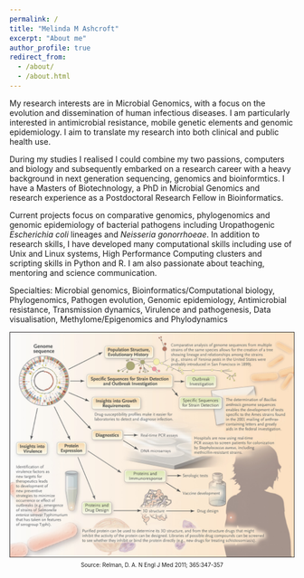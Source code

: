 ```yaml
---
permalink: /
title: "Melinda M Ashcroft"
excerpt: "About me"
author_profile: true
redirect_from: 
  - /about/
  - /about.html
---
```



My research interests are in Microbial Genomics, with a focus on the evolution and dissemination of human infectious diseases. I am particularly interested in antimicrobial resistance, mobile genetic elements and genomic epidemiology. I aim to translate my research into both clinical and public health use.

During my studies I realised I could combine my two passions, computers and biology and subsequently embarked on a research career with a heavy background in next generation sequencing, genomics and bioinformtics. I have a Masters of Biotechnology, a PhD in Microbial Genomics and research experience as a Postdoctoral Research Fellow in Bioinformatics. 

Current projects focus on comparative genomics, phylogenomics and genomic epidemiology of bacterial pathogens including Uropathogenic _Escherichia coli_ lineages and _Neisseria gonorrhoeae_. In addition to research skills, I have developed many computational skills including use of Unix and Linux systems, High Performance Computing clusters and scripting skills in Python and R. I am also passionate about teaching, mentoring and science communication.

Specialties: Microbial genomics, Bioinformatics/Computational biology, Phylogenomics, Pathogen evolution, Genomic epidemiology, Antimicrobial resistance, Transmission dynamics, Virulence and pathogenesis, Data visualisation, Methylome/Epigenomics and Phylodynamics

<p align="center">
  <img src='/images/microbial_genomics.jpeg' alt="Microbial Genomics and Tool Development">
  <sup><sub>Source: Relman, D. A. N Engl J Med 2011; 365:347-357</sub></sup>
</p>


